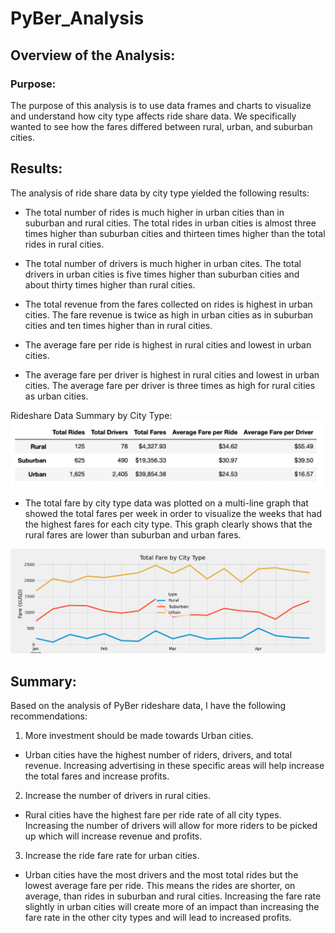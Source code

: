 # PyBer_Analysis

## Overview of the Analysis:

### Purpose:
The purpose of this analysis is to use data frames and charts to visualize and understand how city type affects ride share data.  We specifically wanted to see how the fares differed between rural, urban, and suburban cities.

## Results:

The analysis of ride share data by city type yielded the following results:

- The total number of rides is much higher in urban cities than in suburban and rural cities.     The total rides in urban cities is almost three times higher than suburban cities and thirteen times higher than the total rides in rural cities.

- The total number of drivers is much higher in urban cites.  The total drivers in urban cities is five times higher than suburban cities and about thirty times higher than rural cities.

- The total revenue from the fares collected on rides is highest in urban cities.  The fare revenue is twice as high in urban cities as in suburban cities and ten times higher than in rural cities.

- The average fare per ride is highest in rural cities and lowest in urban cities.

- The average fare per driver is highest in rural cities and lowest in urban cities.  The average fare per driver is three times as high for rural cities as urban cities.

Rideshare Data Summary by City Type:
![This is an image](https://github.com/JDBrowder523/PyBer_Analysis/blob/main/analysis/ride_data_by_city_type_df.png)

- The total fare by city type data was plotted on a multi-line graph that showed the total fares per week in order to visualize the weeks that had the highest fares for each city type.  This graph clearly shows that the rural fares are lower than suburban and urban fares.

![This is an image](https://github.com/JDBrowder523/PyBer_Analysis/blob/main/analysis/PyBer_fare_summary.png)

## Summary:
Based on the analysis of PyBer rideshare data, I have the following recommendations:
1. More investment should be made towards Urban cities.
- Urban cities have the highest number of riders, drivers, and total revenue. Increasing advertising in these specific areas will help increase the total fares and increase profits.

2. Increase the number of drivers in rural cities.
- Rural cities have the highest fare per ride rate of all city types.  Increasing the number of drivers will allow for more riders to be picked up which will increase revenue and profits.

3. Increase the ride fare rate for urban cities.
- Urban cities have the most drivers and the most total rides but the lowest average fare per ride.  This means the rides are shorter, on average, than rides in suburban and rural cities.  Increasing the fare rate slightly in urban cities will create more of an impact than increasing the fare rate in the other city types and will lead to increased profits.

